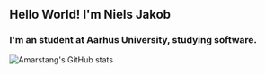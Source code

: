## Hello World! I'm Niels Jakob
### I'm an student at Aarhus University, studying software.


<!--
<img align="left" width="47%" src="https://github-readme-stats.vercel.app/api?username=amarstang&show_icons=true&title_color=ff652f&icon_color=ff652f&text_color=eeeeee&bg_color=141321&border_color=ce7e00&border_radius=10"/>


<img align="left" width="47%" src="https://github-readme-stats.vercel.app/api/top-langs/?username=amarstang&layout=compact" />
-->                       
                       
![Amarstang's GitHub stats](https://github-readme-stats.vercel.app/api?username=amarstang&show_icons=true&title_color=ff652f&icon_color=ff652f&text_color=eeeeee&bg_color=141321&border_color=ce7e00&border_radius=10)

<!--[![Top Langs](https://github-readme-stats.vercel.app/api/top-langs/?username=amarstang&layout=compact)](https://github.com/anuraghazra/github-readme-stats) -->
